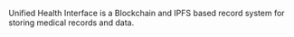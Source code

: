 Unified Health Interface is a Blockchain and IPFS based record system for storing medical records and data.